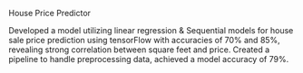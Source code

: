 House Price Predictor


Developed a model utilizing linear regression & Sequential models for house sale price prediction using tensorFlow with accuracies of 70% and 85%, revealing strong correlation between square feet and price.
Created a pipeline to handle preprocessing data, achieved a model accuracy of 79%.

